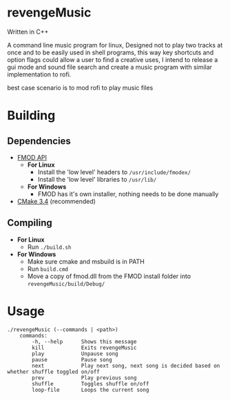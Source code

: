 # revengeMusic

Written in C++

A command line music program for linux,
Designed not to play two tracks at once and to be easily used in shell programs, this way key shortcuts and option flags
could allow a user to find a creative uses, I intend to release a gui mode and sound file search and create a music program with
similar implementation to rofi.

best case scenario is to mod rofi to play music files

# Building
## Dependencies
  - [FMOD API](http://www.fmod.org/download/)
    - **For Linux**
      - Install the 'low level' headers to `/usr/include/fmodex/`
      - Install the 'low level' libraries to `/usr/lib/`
    - **For Windows**
      - FMOD has it's own installer, nothing needs to be done manually
  - [CMake 3.4](https://cmake.org/download/) (recommended)

## Compiling
  - **For Linux**
    - Run `./build.sh`
  - **For Windows**
    - Make sure cmake and msbuild is in PATH
    - Run `build.cmd`
    - Move a copy of fmod.dll from the FMOD install folder into `revengeMusic/build/Debug/`

# Usage
```
./revengeMusic (--commands | <path>)
    commands:
        -h, --help      Shows this message
        kill            Exits revengeMusic
        play            Unpause song
        pause           Pause song
        next            Play next song, next song is decided based on whether shuffle toggled on/off
        prev            Play previous song
        shuffle         Toggles shuffle on/off
        loop-file       Loops the current song
```
